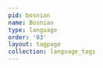 ```yaml
---
pid: bosnian
name: Bosnian
type: language
order: '03'
layout: tagpage
collection: language_tags
---
```

